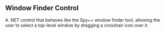 Window Finder Control
---------------------

A .NET control that behaves like the Spy++ window finder tool, allowing the
user to select a top-level window by dragging a crosshair icon over it.
